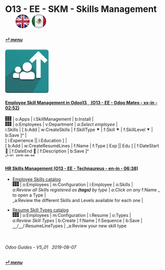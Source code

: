 # O13 - EE - SKM - Skills Management &nbsp;&nbsp;&nbsp;&nbsp; [![en-uk](/doc/img/en-uk_flag_button_small.png)](/en-uk/o13/ee/skm/en-uk-o13-ee-skm-skills-guides.md) [ ![es-mx](/doc/img/es-mx_flag_button_small.png)](/es-mx/o13/ee/skm/es-mx-o13-ee-skm-skills-guides.md)
#### [_&#x23CE; menu_](/en-uk/o13/ee/en-uk-o13-ee-guides-menu.md "Back to EE menu")  
### ![skm](/doc/img/hr_skills.png)
[ⱽ¹²³⁴⁵⁶⁷⁸⁹⁰⁻]: # (ⱽ¹²³⁴⁵⁶⁷⁸⁹⁰⁻)

#### [Employee Skill Management in Odoo13 &nbsp;&nbsp; (O13 - EE - Odoo Mates - xx-in - 02:52)](https://youtube.com/embed/E09XNr7hhYE?autoplay=1&start=0&end=0&rel=0)  
  ![apps](/doc/img/apps.png) | o:Apps | i:SkillManagement | b:Install |  
  ![apps](/doc/img/apps.png) | o:Employees | v:Department | _a:Select employee_ |  
  i:Skills | \[ b:Add | w:CreateSkills | f:SkillType &#x2BC6; | f:Skill &#x2BC6; | f:SkillLevel &#x2BC6; | b:Save \]&#x207F; |  
  \[ i:Experience || i:Education \] |  
  \[ b:Add | w:CreateResuméLines | f:Name | f:Type \[ Exp || Edu \] | f:DateStart &#x1F4C5; | f:DateEnd &#x1F4C5; | f:Description | b:Save \]&#x207F;  
  ⱽ¹⁻⁰¹ &nbsp;²⁰¹⁹⁻⁰⁸⁻⁰⁴

#### [HR Skills Management (O13 - EE - Technaureus - en-in - 06:38)](https://youtube.com/embed/Ad6bXz2xqtw?autoplay=1&start=10&end=0&rel=0)  

- [Employee Skills catalog](https://youtube.com/embed/Ad6bXz2xqtw?autoplay=1&start=293&end=340&rel=0)  
  ![apps](/doc/img/apps.png) | o:Employees | m:Configuration | i:Employee | o:Skills |  
  _a:Review all Skills registered as **(tags)** by type_ | _a:Click on any_ f:Name _ to open a Type |  
  _a:Review the different Skills and Levels available for each one |  
  
- [Resume Skill Types catalog](https://youtube.com/embed/Ad6bXz2xqtw?autoplay=1&start=340&end=383&rel=0)  
  ![apps](/doc/img/apps.png) | o:Employees | m:Configuration | i:Resume | o:Types |  
  _a:Review Skill Types_ | b:Create | f:Name | f:Sequence | b:Save |  
  &#x23BD;/&#x23BD;/:ResumeLineTypes | _a:Review your new skill type  

<br>

###### Odoo Guides - V5_01 &nbsp; 2019-08-07  
**[_&#x23CE; menu_](/en-uk/o13/ee/en-uk-o13-ee-guides-menu.md)**  
